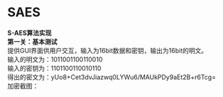 # SAES
**S-AES算法实现**  
**第一关：基本测试**  
提供GUI界面供用户交互，输入为16bit数据和密钥，输出为16bit的明文。  
输入的明文为：1011001100110010  
输入的密钥为：1101100110010110  
得出的密文为：yUo8+Cet3dvJiazwq0LYWu6/MAUkPDy9aEt2B+r6Tcg=  
加密截图：  


